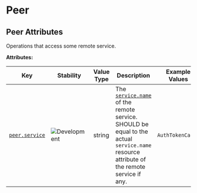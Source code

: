 <!-- NOTE: THIS FILE IS AUTOGENERATED. DO NOT EDIT BY HAND. -->
<!-- see templates/registry/markdown/attribute_namespace.md.j2 -->

# Peer

## Peer Attributes

Operations that access some remote service.

**Attributes:**

| Key | Stability | Value Type | Description | Example Values |
|---|---|---|---|---|
| <a id="peer-service" href="#peer-service">`peer.service`</a> | ![Development](https://img.shields.io/badge/-development-blue) | string | The [`service.name`](/docs/resource/README.md#service) of the remote service. SHOULD be equal to the actual `service.name` resource attribute of the remote service if any. | `AuthTokenCache` |
